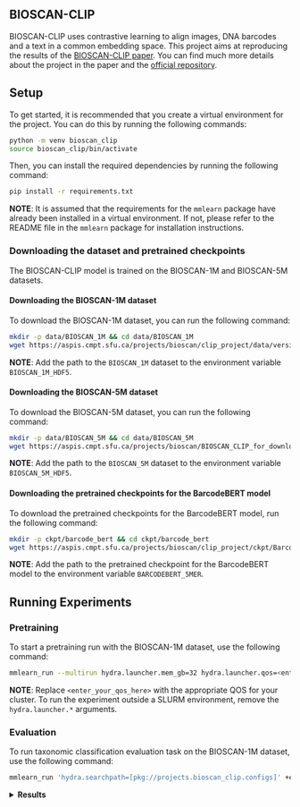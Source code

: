 ## BIOSCAN-CLIP
BIOSCAN-CLIP uses contrastive learning to align images, DNA barcodes and a text in a common embedding space. This project
aims at reproducing the results of the [BIOSCAN-CLIP paper](https://arxiv.org/pdf/2405.17537). You can find much more
details about the project in the paper and the [official repository](https://github.com/3dlg-hcvc/bioscan-clip).

## Setup
To get started, it is recommended that you create a virtual environment for the project. You can do this by running the
following commands:
```bash
python -m venv bioscan_clip
source bioscan_clip/bin/activate
```

Then, you can install the required dependencies by running the following command:
```bash
pip install -r requirements.txt
```
**NOTE**: It is assumed that the requirements for the `mmlearn` package have already been installed in a virtual environment.
If not, please refer to the README file in the `mmlearn` package for installation instructions.

### Downloading the dataset and pretrained checkpoints
The BIOSCAN-CLIP model is trained on the BIOSCAN-1M and BIOSCAN-5M datasets.

#### Downloading the BIOSCAN-1M dataset
To download the BIOSCAN-1M dataset, you can run the following command:
```bash
mkdir -p data/BIOSCAN_1M && cd data/BIOSCAN_1M
wget https://aspis.cmpt.sfu.ca/projects/bioscan/clip_project/data/version_0.2.1/BioScan_data_in_splits.hdf5
```
**NOTE**: Add the path to the `BIOSCAN_1M` dataset to the environment variable `BIOSCAN_1M_HDF5`.

#### Downloading the BIOSCAN-5M dataset
To download the BIOSCAN-5M dataset, you can run the following command:
```bash
mkdir -p data/BIOSCAN_5M && cd data/BIOSCAN_5M
wget https://aspis.cmpt.sfu.ca/projects/bioscan/BIOSCAN_CLIP_for_downloading/BIOSCAN_5M.hdf5
```
**NOTE**: Add the path to the `BIOSCAN_5M` dataset to the environment variable `BIOSCAN_5M_HDF5`.

#### Downloading the pretrained checkpoints for the BarcodeBERT model
To download the pretrained checkpoints for the BarcodeBERT model, run the following command:
```bash
mkdir -p ckpt/barcode_bert && cd ckpt/barcode_bert
wget https://aspis.cmpt.sfu.ca/projects/bioscan/clip_project/ckpt/BarcodeBERT/model_41.pth
```
**NOTE**: Add the path to the pretrained checkpoint for the BarcodeBERT model to the environment variable `BARCODEBERT_5MER`.


## Running Experiments
### Pretraining
To start a pretraining run with the BIOSCAN-1M dataset, use the following command:

```bash
mmlearn_run --multirun hydra.launcher.mem_gb=32 hydra.launcher.qos=<enter_your_qos_here> hydra.launcher.partition=a40 hydra.launcher.gres=gpu:2 hydra.launcher.cpus_per_task=8 hydra.launcher.tasks_per_node=2 hydra.launcher.nodes=1 hydra.launcher.stderr_to_stdout=true hydra.launcher.timeout_min=1440 '+hydra.launcher.additional_parameters={export: ALL}' 'hydra.searchpath=[pkg://projects.bioscan_clip.configs]' +experiment=bioscan_1m experiment_name=bioscan1m_rgb_text_dna_test
```
**NOTE**: Replace `<enter_your_qos_here>` with the appropriate QOS for your cluster. To run the experiment outside a SLURM
environment, remove the `hydra.launcher.*` arguments.

### Evaluation
To run taxonomic classification evaluation task on the BIOSCAN-1M dataset, use the following command:
```bash
mmlearn_run 'hydra.searchpath=[pkg://projects.bioscan_clip.configs]' +experiment=bioscan_1m experiment_name=bioscan1m_eval job_type=eval resume_from_checkpoint=<path_to_checkpoint> strict_loading=false trainer.devices=1
```

<details>
<summary><b>Results</b></summary>
Here are the results we obtained from running the pretraining with the `bioscan_1m.yaml` configuration file:

| Taxonomy | Micro top-1 accuracy (Seen) | Micro top-1 accuracy (Unseen) | Macro top-1 accuracy (Seen) | Macro top-1 accuracy (Unseen) |
|---|---|---|---|---|
| Order | 98.7 (+0.6) | 97.6 (+0.8) | 98.3 (-19.8) | 58.8 (+11.6) |
| Family | 84.6 (+4.6) | 79.0 (+2.9) | 56.3 (+18.6) | 35.2 (+4.8) |
| Genus | 58.5 (+10.3) | 43.5 (+7.8) | 30.1 (+14.9) | 11.7 (+3.6) |
| Species | 42.0 (+7.5) | 30.1 (+2.6) | 17.4 (+11.5) | 3.9 (+1.0) |

The numbers in parentheses represent the difference in accuracy between the original results and the results obtained with
the `bioscan_1m.yaml` configuration file.
</details>
